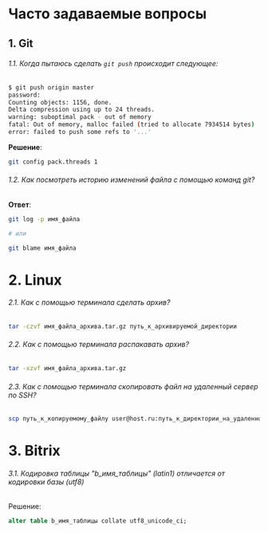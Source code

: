 # Часто задаваемые вопросы

## 1. Git

###### 1.1. Когда пытаюсь сделать `git push` происходит следующее:

```sh
$ git push origin master
password: 
Counting objects: 1156, done.
Delta compression using up to 24 threads.
warning: suboptimal pack - out of memory
fatal: Out of memory, malloc failed (tried to allocate 7934514 bytes)
error: failed to push some refs to '...'
```

**Решение**:

```sh
git config pack.threads 1
```

###### 1.2. Как посмотреть историю изменений файла с помощью команд git?

**Ответ**:

```sh
git log -p имя_файла

# или

git blame имя_файла
```

# 2. Linux

###### 2.1. Как с помощью терминала сделать архив?

```sh
tar -czvf имя_файла_архива.tar.gz путь_к_архивируемой_директории
```

###### 2.2. Как с помощью терминала распакавать архив?

```sh
tar -xzvf имя_файла_архива.tar.gz
```

###### 2.3. Как с помощью терминала скопировать файл на удаленный сервер по SSH?

```sh
scp путь_к_копируемому_файлу user@host.ru:путь_к_директории_на_удаленном_сервере
```

# 3. Bitrix

###### 3.1. Кодировка таблицы "b_имя_таблицы" (latin1) отличается от кодировки базы (utf8)

Решение:

```sql
alter table b_имя_таблицы collate utf8_unicode_ci;
```
